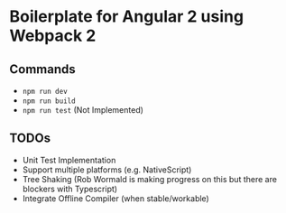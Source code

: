 # Boilerplate for Angular 2 using Webpack 2

## Commands
- `npm run dev`
- `npm run build`
- `npm run test` (Not Implemented)

## TODOs
- Unit Test Implementation
- Support multiple platforms (e.g. NativeScript)
- Tree Shaking (Rob Wormald is making progress on this but there are blockers with Typescript)
- Integrate Offline Compiler (when stable/workable)
